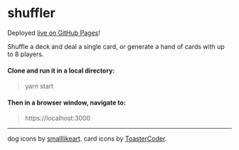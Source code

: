 # shuffler

Deployed [live on GitHub Pages](https://realfakedoors.github.io/shuffler/)!

Shuffle a deck and deal a single card, or generate a hand of cards with up to 8 players.

#### Clone and run it in a local directory:

> yarn start

#### Then in a browser window, navigate to:

> https://localhost:3000

---

dog icons by [smalllikeart](https://www.flaticon.com/authors/smalllikeart).
card icons by [ToasterCoder](https://pl.wikipedia.org/wiki/Wikipedysta:ToasterCoder/Pasjans).
